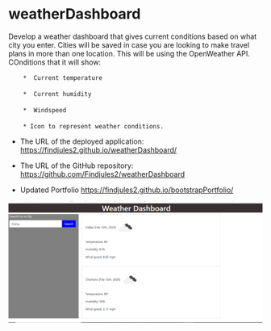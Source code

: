 # weatherDashboard

Develop a weather dashboard that gives current conditions based on what city you enter. Cities will be saved in case you are looking to make travel plans in more than one location. This will be using the OpenWeather API. COnditions that it will show:

        *  Current temperature

        *  Current humidity

        *  Windspeed

        * Icon to represent weather conditions.

* The URL of the deployed application:
https://findjules2.github.io/weatherDashboard/

* The URL of the GitHub repository:
https://github.com/Findjules2/weatherDashboard

* Updated Portfolio
https://findjules2.github.io/bootstrapPortfolio/

![Screenshot of Weather Dashboard](.\assets\images\screenshotWeatherDashboard.png)

